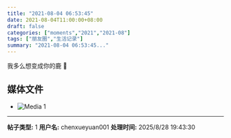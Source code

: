 ```yaml
---
title: "2021-08-04 06:53:45"
date: 2021-08-04T11:00:00+08:00
draft: false
categories: ["moments","2021","2021-08"]
tags: ["朋友圈","生活记录"]
summary: "2021-08-04 06:53:45..."
---
```


我多么想变成你的鹿 🦌

## 媒体文件

- ![Media 1](/Moments/photos/2021-08-04/202108040653450.jpg)

---

**帖子类型:** 1
**用户名:** chenxueyuan001
**处理时间:** 2025/8/28 19:43:30